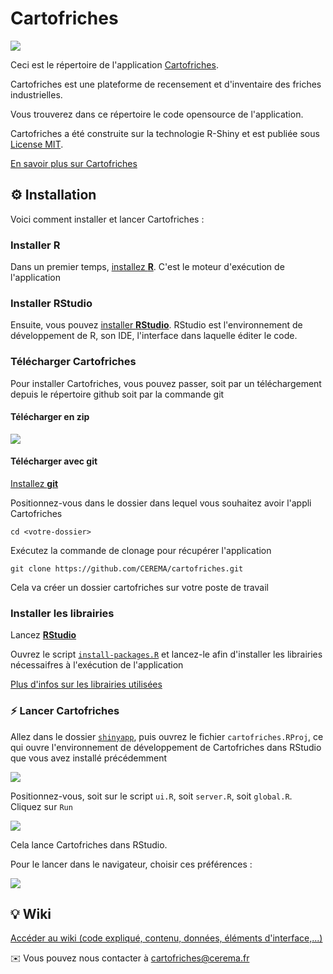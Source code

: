 # Cartofriches

![](https://raw.githubusercontent.com/wiki/CEREMA/cartofriches/images/cartofriches.png)

Ceci est le répertoire de l'application [Cartofriches](cartofriches.cerema.fr).

Cartofriches est une plateforme de recensement et d'inventaire des friches industrielles.

Vous trouverez dans ce répertoire le code opensource de l'application.

Cartofriches a été construite sur la technologie R-Shiny et est publiée sous [License MIT](https://spdx.org/licenses/MIT.html#licenseText).

[En savoir plus sur Cartofriches](https://artificialisation.developpement-durable.gouv.fr/cartofriches)  

## ⚙️ Installation
Voici comment installer et lancer Cartofriches :

### Installer R
Dans un premier temps, [installez **R**](https://cran.r-project.org/bin/windows/base/). C'est le moteur d'exécution de l'application

### Installer RStudio
Ensuite, vous pouvez [installer **RStudio**](https://rstudio.com/products/rstudio/download/). RStudio est l'environnement de développement de R, son IDE, l'interface dans laquelle éditer le code.

### Télécharger Cartofriches
Pour installer Cartofriches, vous pouvez passer, soit par un téléchargement depuis le répertoire github soit par la commande git

#### Télécharger en zip
![](https://raw.githubusercontent.com/wiki/CEREMA/cartofriches/images/install/zip.png)

#### Télécharger avec git

[Installez **git**](https://git-scm.com/downloads)

Positionnez-vous dans le dossier dans lequel vous souhaitez avoir l'appli Cartofriches

	cd <votre-dossier>


Exécutez la commande de clonage pour récupérer l'application


	git clone https://github.com/CEREMA/cartofriches.git

Cela va créer un dossier cartofriches sur votre poste de travail


### Installer les librairies
Lancez [**RStudio**](https://rstudio.com/products/rstudio/download/)

Ouvrez le script [`install-packages.R`](https://github.com/CEREMA/cartofriches/blob/main/shinyapp/install-packages.R) et lancez-le afin d'installer les librairies nécessaifres à l'exécution de l'application

[Plus d'infos sur les librairies utilisées](https://github.com/CEREMA/cartofriches/wiki/Librairies)

### ⚡ Lancer Cartofriches
Allez dans le dossier [`shinyapp`](https://github.com/CEREMA/cartofriches/tree/main/shinyapp), puis ouvrez le fichier `cartofriches.RProj`, ce qui ouvre l'environnement de développement de Cartofriches dans RStudio que vous avez installé précédemment

![](https://raw.githubusercontent.com/wiki/CEREMA/cartofriches/images/install/rproj.png)

Positionnez-vous, soit sur le script `ui.R`, soit `server.R`, soit `global.R`. Cliquez sur `Run`

![](https://raw.githubusercontent.com/wiki/CEREMA/cartofriches/images/install/run.png)

Cela lance Cartofriches dans RStudio.

Pour le lancer dans le navigateur, choisir ces préférences :

![](https://raw.githubusercontent.com/wiki/CEREMA/cartofriches/images/install/prefs.png)

## 💡 Wiki
[Accéder au wiki (code expliqué, contenu, données, éléments d'interface,...)](https://github.com/CEREMA/cartofriches/wiki)

✉️ Vous pouvez nous contacter à [cartofriches@cerema.fr](mailto:cartofriches.cerema.fr)

